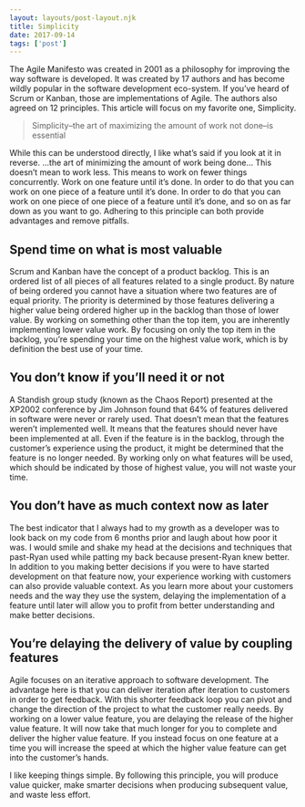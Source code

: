 ```yaml
---
layout: layouts/post-layout.njk 
title: Simplicity
date: 2017-09-14
tags: ['post']
---
```

The Agile Manifesto was created in 2001 as a philosophy for improving the way software is developed.  It was created by 17 authors and has become wildly popular in the software development eco-system.  If you’ve heard of Scrum or Kanban, those are implementations of Agile.  The authors also agreed on 12 principles.  This article will focus on my favorite one, Simplicity.

> <i class="fas fa-quote-right"></i> Simplicity–<!-- Excerpt Start -->the art of maximizing the amount of work not done–is essential <!-- Excerpt End -->

While this can be understood directly, I like what’s said if you look at it in reverse.  …the art of minimizing the amount of work being done…  This doesn’t mean to work less.  This means to work on fewer things concurrently.  Work on one feature until it’s done.  In order to do that you can work on one piece of a feature until it’s done.  In order to do that you can work on one piece of one piece of a feature until it’s done, and so on as far down as you want to go.  Adhering to this principle can both provide advantages and remove pitfalls.

## Spend time on what is most valuable
Scrum and Kanban have the concept of a product backlog.  This is an ordered list of all pieces of all features related to a single product.  By nature of being ordered you cannot have a situation where two features are of equal priority.  The priority is determined by those features delivering a higher value being ordered higher up in the backlog than those of lower value.  By working on something other than the top item, you are inherently implementing lower value work.  By focusing on only the top item in the backlog, you’re spending your time on the highest value work, which is by definition the best use of your time.

## You don’t know if you’ll need it or not
A Standish group study (known as the Chaos Report) presented at the XP2002 conference by Jim Johnson found that 64% of features delivered in software were never or rarely used.  That doesn’t mean that the features weren’t implemented well.  It means that the features should never have been implemented at all.  Even if the feature is in the backlog, through the customer’s experience using the product, it might be determined that the feature is no longer needed.  By working only on what features will be used, which should be indicated by those of highest value, you will not waste your time.

## You don’t have as much context now as later
The best indicator that I always had to my growth as a developer was to look back on my code from 6 months prior and laugh about how poor it was.  I would smile and shake my head at the decisions and techniques that past-Ryan used while patting my back because present-Ryan knew better.  In addition to you making better decisions if you were to have started development on that feature now, your experience working with customers can also provide valuable context.  As you learn more about your customers needs and the way they use the system, delaying the implementation of a feature until later will allow you to profit from better understanding and make better decisions.

## You’re delaying the delivery of value by coupling features
Agile focuses on an iterative approach to software development.  The advantage here is that you can deliver iteration after iteration to customers in order to get feedback.  With this shorter feedback loop you can pivot and change the direction of the project to what the customer really needs.  By working on a lower value feature, you are delaying the release of the higher value feature.  It will now take that much longer for you to complete and deliver the higher value feature.  If you instead focus on one feature at a time you will increase the speed at which the higher value feature can get into the customer’s hands.

I like keeping things simple.  By following this principle, you will produce value quicker, make smarter decisions when producing subsequent value, and waste less effort.